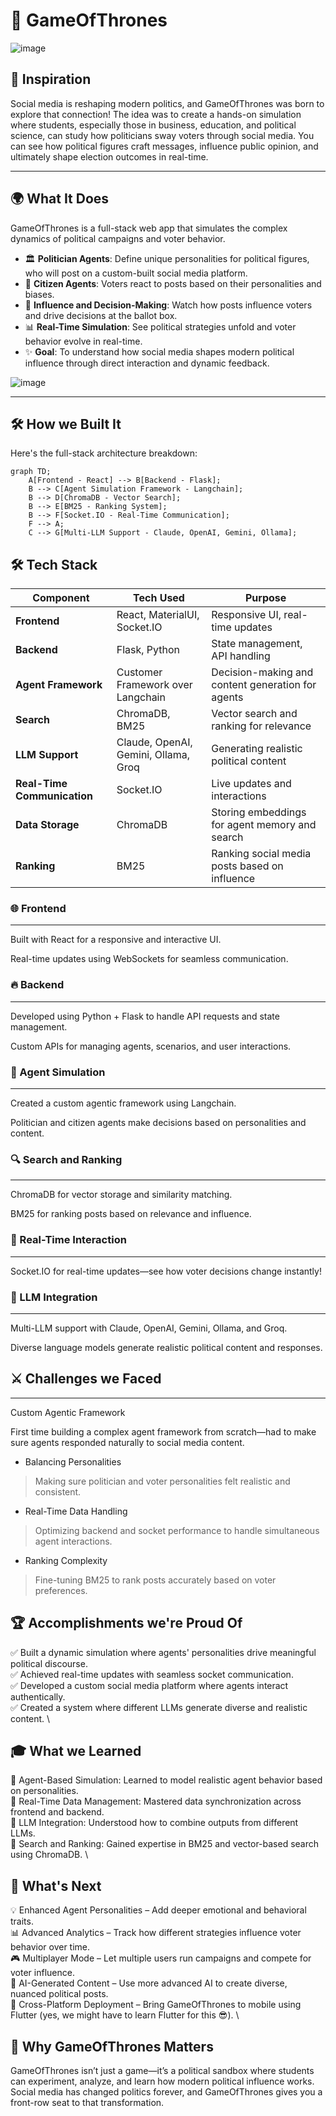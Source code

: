 # 🎯 **GameOfThrones**  
![image](https://github.com/user-attachments/assets/7690149f-53ff-40f2-b0c5-12d6d06ee8e4)


## 🚀 **Inspiration**  
Social media is reshaping modern politics, and GameOfThrones was born to explore that connection! The idea was to create a hands-on simulation where students, especially those in business, education, and political science, can study how politicians sway voters through social media. You can see how political figures craft messages, influence public opinion, and ultimately shape election outcomes in real-time.

---

## 🌍 **What It Does**  
GameOfThrones is a full-stack web app that simulates the complex dynamics of political campaigns and voter behavior.  

- 🏛️ **Politician Agents**: Define unique personalities for political figures, who will post on a custom-built social media platform.  
- 👥 **Citizen Agents**: Voters react to posts based on their personalities and biases.  
- 🎯 **Influence and Decision-Making**: Watch how posts influence voters and drive decisions at the ballot box.  
- 📊 **Real-Time Simulation**: See political strategies unfold and voter behavior evolve in real-time.  
- ✨ **Goal**: To understand how social media shapes modern political influence through direct interaction and dynamic feedback.  

![image](https://github.com/user-attachments/assets/597bf0ba-fd3b-4d33-8fd6-e04f89f06305)

---

## 🛠️ How we Built It
Here's the full-stack architecture breakdown:  

```mermaid
graph TD;
    A[Frontend - React] --> B[Backend - Flask];
    B --> C[Agent Simulation Framework - Langchain];
    B --> D[ChromaDB - Vector Search];
    B --> E[BM25 - Ranking System];
    B --> F[Socket.IO - Real-Time Communication];
    F --> A;
    C --> G[Multi-LLM Support - Claude, OpenAI, Gemini, Ollama];
```
## 🛠️ **Tech Stack**  

| **Component** | **Tech Used** | **Purpose** |
|-------------|---------------|------------|
| **Frontend** | React, MaterialUI, Socket.IO | Responsive UI, real-time updates |
| **Backend** | Flask, Python | State management, API handling |
| **Agent Framework** | Customer Framework over Langchain | Decision-making and content generation for agents |
| **Search** | ChromaDB, BM25 | Vector search and ranking for relevance |
| **LLM Support** | Claude, OpenAI, Gemini, Ollama, Groq | Generating realistic political content |
| **Real-Time Communication** | Socket.IO | Live updates and interactions |
| **Data Storage** | ChromaDB | Storing embeddings for agent memory and search |
| **Ranking** | BM25 | Ranking social media posts based on influence |

### 🌐 Frontend
---
Built with React for a responsive and interactive UI.

Real-time updates using WebSockets for seamless communication.

### 🔥 Backend
---
Developed using Python + Flask to handle API requests and state management.

Custom APIs for managing agents, scenarios, and user interactions.

### 🧠 Agent Simulation
---
Created a custom agentic framework using Langchain.

Politician and citizen agents make decisions based on personalities and content.

### 🔍 Search and Ranking
---
ChromaDB for vector storage and similarity matching.

BM25 for ranking posts based on relevance and influence.

### 📡 Real-Time Interaction
---
Socket.IO for real-time updates—see how voter decisions change instantly!

### 🤖 LLM Integration
---
Multi-LLM support with Claude, OpenAI, Gemini, Ollama, and Groq.

Diverse language models generate realistic political content and responses.

## ⚔️ Challenges we Faced
---
Custom Agentic Framework

First time building a complex agent framework from scratch—had to make sure agents responded naturally to social media content.

- Balancing Personalities

> Making sure politician and voter personalities felt realistic and consistent.

- Real-Time Data Handling

> Optimizing backend and socket performance to handle simultaneous agent interactions.

- Ranking Complexity

> Fine-tuning BM25 to rank posts accurately based on voter preferences.

## 🏆 Accomplishments we're Proud Of
✅ Built a dynamic simulation where agents' personalities drive meaningful political discourse. \
✅ Achieved real-time updates with seamless socket communication. \
✅ Developed a custom social media platform where agents interact authentically. \
✅ Created a system where different LLMs generate diverse and realistic content. \

## 🎓 What we Learned
📌 Agent-Based Simulation: Learned to model realistic agent behavior based on personalities. \
📌 Real-Time Data Management: Mastered data synchronization across frontend and backend. \
📌 LLM Integration: Understood how to combine outputs from different LLMs. \
📌 Search and Ranking: Gained expertise in BM25 and vector-based search using ChromaDB. \

## 🚀 What's Next
💡 Enhanced Agent Personalities – Add deeper emotional and behavioral traits. \
📊 Advanced Analytics – Track how different strategies influence voter behavior over time. \
🎮 Multiplayer Mode – Let multiple users run campaigns and compete for voter influence. \
📝 AI-Generated Content – Use more advanced AI to create diverse, nuanced political posts. \
📱 Cross-Platform Deployment – Bring GameOfThrones to mobile using Flutter (yes, we might have to learn Flutter for this 😎). \

## 🎯 Why GameOfThrones Matters
GameOfThrones isn’t just a game—it’s a political sandbox where students can experiment, analyze, and learn how modern political influence works. Social media has changed politics forever, and GameOfThrones gives you a front-row seat to that transformation.
